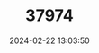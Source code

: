 ---
title: "37974"
category: "Tachigali pilgeriana"
draft: false
date: 2024-02-22 13:03:50
languages:
  Portuguese: ["Ingá-louro", "Mucambo", "Tapassuaré", "Caingá"]
---